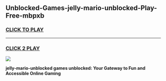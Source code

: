 
## Unblocked-Games-jelly-mario-unblocked-Play-Free-mbpxb
<h3>
<a href="https://premium76.site?title=jelly-mario-unblocked&ref=17A">CLICK TO PLAY</a></h3>
<hr>

<h3>
<a href="https://premium76.site?title=jelly-mario-unblocked&ref=17A">CLICK 2 PLAY</a>
  
</h3>

<a href="https://premium76.site?title=jelly-mario-unblocked&ref=17A"><img src="https://clearcache.store/games.png"></a>


**jelly-mario-unblocked games unblocked: Your Gateway to Fun and Accessible Online Gaming**
